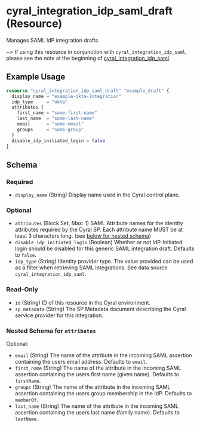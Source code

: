# cyral_integration_idp_saml_draft (Resource)

Manages SAML IdP integration drafts.

~> If using this resource in conjunction with
`cyral_integration_idp_saml`, please see the note at the beginning of
[cyral_integration_idp_saml](./cyral_integration_idp_saml.md).

## Example Usage

```terraform
resource "cyral_integration_idp_saml_draft" "example_draft" {
  display_name = "example-okta-integration"
  idp_type     = "okta"
  attributes {
    first_name = "some-first-name"
    last_name  = "some-last-name"
    email      = "some-email"
    groups     = "some-group"
  }
  disable_idp_initiated_login = false
}
```

<!-- schema generated by tfplugindocs -->

## Schema

### Required

- `display_name` (String) Display name used in the Cyral control plane.

### Optional

- `attributes` (Block Set, Max: 1) SAML Attribute names for the identity attributes required by the Cyral SP. Each attribute name MUST be at least 3 characters long. (see [below for nested schema](#nestedblock--attributes))
- `disable_idp_initiated_login` (Boolean) Whether or not IdP-Initiated login should be disabled for this generic SAML integration draft. Defaults to `false`.
- `idp_type` (String) Identity provider type. The value provided can be used as a filter when retrieving SAML integrations. See data source `cyral_integration_idp_saml`.

### Read-Only

- `id` (String) ID of this resource in the Cyral environment.
- `sp_metadata` (String) The SP Metadata document describing the Cyral service provider for this integration.

<a id="nestedblock--attributes"></a>

### Nested Schema for `attributes`

Optional:

- `email` (String) The name of the attribute in the incoming SAML assertion containing the users email address. Defaults to `email`.
- `first_name` (String) The name of the attribute in the incoming SAML assertion containing the users first name (given name). Defaults to `firstName`.
- `groups` (String) The name of the attribute in the incoming SAML assertion containing the users group membership in the IdP. Defaults to `memberOf`.
- `last_name` (String) The name of the attribute in the incoming SAML assertion containing the users last name (family name). Defaults to `lastName`.
